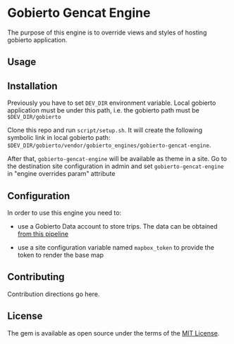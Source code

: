 # Gobierto Gencat Engine
The purpose of this engine is to override views and styles of hosting gobierto application.

## Usage


## Installation
Previously you have to set `DEV_DIR` environment variable. Local gobierto application must be
under this path, i.e. the gobierto path must be `$DEV_DIR/gobierto`

Clone this repo and run `script/setup.sh`. It will create the following symbolic link in local
gobierto path: `$DEV_DIR/gobierto/vendor/gobierto_engines/gobierto-gencat-engine`.

After that, `gobierto-gencat-engine` will be available as theme in a site. Go to the
destination site configuration in admin and set `gobierto-gencat-engine` in "engine overrides param"
attribute

## Configuration

In order to use this engine you need to:

- use a Gobierto Data account to store trips. The data can be obtained [from this
  pipeline](https://github.com/PopulateTools/gobierto-etl-gencat/blob/master/pipelines/import_agendas/Jenkinsfile#L59-L75)

- use a site configuration variable named `mapbox_token` to provide the token to render the base map

## Contributing
Contribution directions go here.

## License
The gem is available as open source under the terms of the [MIT License](https://opensource.org/licenses/MIT).
